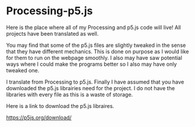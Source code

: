 # Processing-p5.js
Here is the place where all of my Processing and p5.js code will live! All projects have been translated as well.

You may find that some of the p5.js files are slightly tweaked in the sense that they have different mechanics.
This is done on purpose as I would like for them to run on the webpage smoothly. I also may have saw potential ways where I could make the
programs better so I also may have only tweaked one.

I translate from Processing to p5.js. Finally I have assumed that you have downloaded the p5.js librairies need for the project.
I do not have the libraries with every file as this is a waste of storage.

Here is a link to download the p5.js libraires.

https://p5js.org/download/
